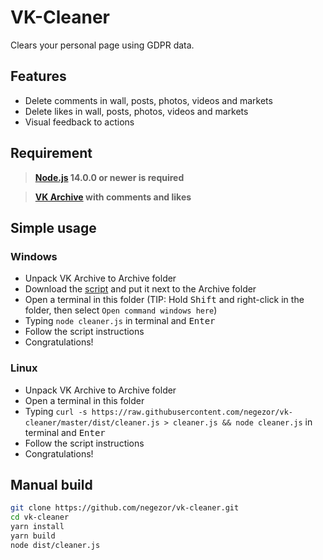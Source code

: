 # VK-Cleaner
Clears your personal page using GDPR data.

## Features
- Delete comments in wall, posts, photos, videos and markets
- Delete likes in wall, posts, photos, videos and markets
- Visual feedback to actions

## Requirement
> **[Node.js](https://nodejs.org/) 14.0.0 or newer is required**

> **[VK Archive](https://vk.com/data_protection?section=rules&scroll_to_archive=1) with comments and likes**

## Simple usage

### Windows

- Unpack VK Archive to Archive folder
- Download the [script](https://raw.githubusercontent.com/negezor/vk-cleaner/master/dist/cleaner.js) and put it next to the Archive folder
- Open a terminal in this folder (TIP: Hold <kbd>Shift</kbd> and right-click in the folder, then select `Open command windows here`)
- Typing `node cleaner.js` in terminal and <kbd>Enter</kbd>
- Follow the script instructions
- Congratulations!

### Linux

- Unpack VK Archive to Archive folder
- Open a terminal in this folder
- Typing `curl -s https://raw.githubusercontent.com/negezor/vk-cleaner/master/dist/cleaner.js > cleaner.js && node cleaner.js` in terminal and <kbd>Enter</kbd>
- Follow the script instructions
- Congratulations!

## Manual build

```sh
git clone https://github.com/negezor/vk-cleaner.git
cd vk-cleaner
yarn install
yarn build
node dist/cleaner.js
```
